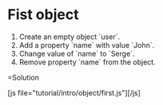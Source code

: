 
# Fist object 

<ol>
<li>Create an empty object `user`.</li>
<li>Add a property `name` with value `John`.</li>
<li>Change value of `name` to `Serge`.</li>
<li>Remove property `name` from the object.</li>
</ol>



=Solution

[js file="tutorial/intro/object/first.js"][/js]


